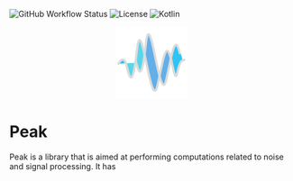 ![GitHub Workflow Status](https://img.shields.io/github/actions/workflow/status/PolyRocketMatt/vectorize/deployment.yml?color=68AD63&style=for-the-badge)
![License](https://img.shields.io/badge/License-GNU-%2368AD63?style=for-the-badge)
![Kotlin](https://img.shields.io/badge/Java-17-%233e7fa8?logo=java&style=for-the-badge)

<p align="center">
    <picture>
        <source srcset="img/peak-white-128.png" media="(prefers-color-scheme: dark)">
        <source srcset="img/peak-128.png" media="(prefers-color-scheme: light)">
        <img width="128" height="128" src="img/peak-white-128.png" />
    </picture>
</p>

# Peak

Peak is a library that is aimed at performing computations related to noise and signal processing.
It has 